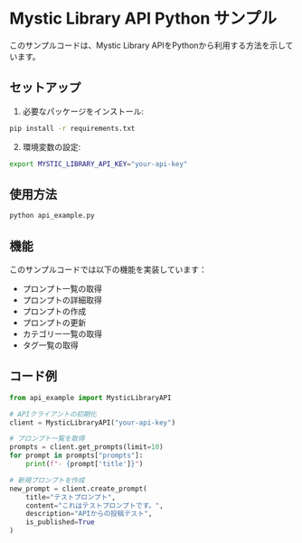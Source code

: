# Mystic Library API Python サンプル

このサンプルコードは、Mystic Library APIをPythonから利用する方法を示しています。

## セットアップ

1. 必要なパッケージをインストール:
```bash
pip install -r requirements.txt
```

2. 環境変数の設定:
```bash
export MYSTIC_LIBRARY_API_KEY="your-api-key"
```

## 使用方法

```bash
python api_example.py
```

## 機能

このサンプルコードでは以下の機能を実装しています：

- プロンプト一覧の取得
- プロンプトの詳細取得
- プロンプトの作成
- プロンプトの更新
- カテゴリー一覧の取得
- タグ一覧の取得

## コード例

```python
from api_example import MysticLibraryAPI

# APIクライアントの初期化
client = MysticLibraryAPI("your-api-key")

# プロンプト一覧を取得
prompts = client.get_prompts(limit=10)
for prompt in prompts["prompts"]:
    print(f"- {prompt['title']}")

# 新規プロンプトを作成
new_prompt = client.create_prompt(
    title="テストプロンプト",
    content="これはテストプロンプトです。",
    description="APIからの投稿テスト",
    is_published=True
)
```